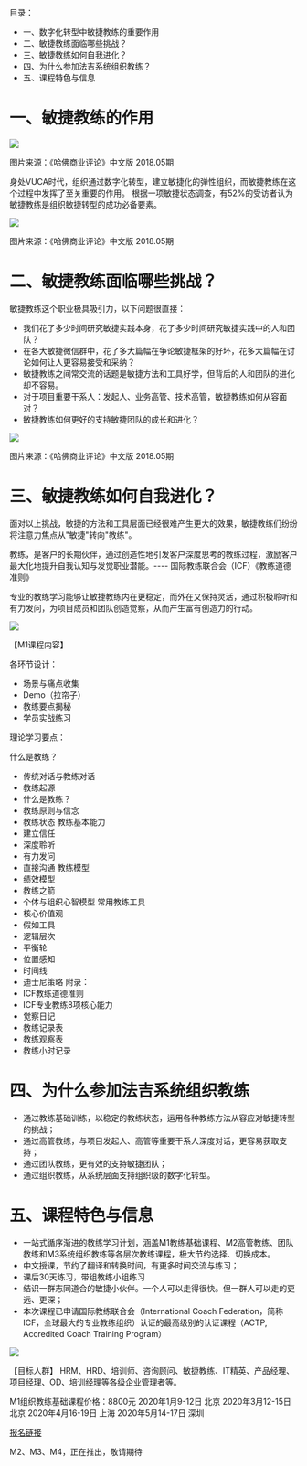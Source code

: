 
目录：
* 一、数字化转型中敏捷教练的重要作用
* 二、敏捷教练面临哪些挑战？
* 三、敏捷教练如何自我进化？
* 四、为什么参加法吉系统组织教练？
* 五、课程特色与信息

# 一、敏捷教练的作用

![](media/15760262528785.png)

图片来源：《哈佛商业评论》中文版 2018.05期

身处VUCA时代，组织通过数字化转型，建立敏捷化的弹性组织，而敏捷教练在这个过程中发挥了至关重要的作用。
根据一项敏捷状态调查，有52%的受访者认为敏捷教练是组织敏捷转型的成功必备要素。

![](media/15760262635774.jpg)

图片来源：《哈佛商业评论》中文版 2018.05期

# 二、敏捷教练面临哪些挑战？
敏捷教练这个职业极具吸引力，以下问题很直接：
* 我们花了多少时间研究敏捷实践本身，花了多少时间研究敏捷实践中的人和团队？
* 在各大敏捷微信群中，花了多大篇幅在争论敏捷框架的好坏，花多大篇幅在讨论如何让人更容易接受和采纳？
* 敏捷教练之间常交流的话题是敏捷方法和工具好学，但背后的人和团队的进化却不容易。
* 对于项目重要干系人：发起人、业务高管、技术高管，敏捷教练如何从容面对？
* 敏捷教练如何更好的支持敏捷团队的成长和进化？

![](media/15760262872110.png)

图片来源：《哈佛商业评论》中文版 2018.05期

# 三、敏捷教练如何自我进化？
面对以上挑战，敏捷的方法和工具层面已经很难产生更大的效果，敏捷教练们纷纷将注意力焦点从"敏捷"转向"教练"。
 
教练，是客户的长期伙伴，通过创造性地引发客户深度思考的教练过程，激励客户最大化地提升自我认知与发觉职业潜能。---- 国际教练联合会（ICF）《教练道德准则》
 
专业的教练学习能够让敏捷教练内在更稳定，而外在又保持灵活，通过积极聆听和有力发问，为项目成员和团队创造觉察，从而产生富有创造力的行动。

![](media/15760264863559.png)

【M1课程内容】

各环节设计：
- 场景与痛点收集
- Demo（拉帘子）
- 教练要点揭秘
- 学员实战练习

理论学习要点：

什么是教练？
* 传统对话与教练对话
* 教练起源
* 什么是教练？
* 教练原则与信念
* 教练状态
教练基本能力
* 建立信任
* 深度聆听
* 有力发问
* 直接沟通
教练模型
* 绩效模型
* 教练之箭
* 个体与组织心智模型
常用教练工具
* 核心价值观
* 假如工具
* 逻辑层次
* 平衡轮
* 位置感知
* 时间线
* 迪士尼策略
附录：
* ICF教练道德准则
* ICF专业教练8项核心能力
* 觉察日记
* 教练记录表
* 教练观察表
* 教练小时记录


# 四、为什么参加法吉系统组织教练
 
* 通过教练基础训练，以稳定的教练状态，运用各种教练方法从容应对敏捷转型的挑战；
* 通过高管教练，与项目发起人、高管等重要干系人深度对话，更容易获取支持；
* 通过团队教练，更有效的支持敏捷团队；
* 通过组织教练，从系统层面支持组织级的数字化转型。

# 五、课程特色与信息
* 一站式循序渐进的教练学习计划，涵盖M1教练基础课程、M2高管教练、团队教练和M3系统组织教练等各层次教练课程，极大节约选择、切换成本。
* 中文授课，节约了翻译和转换时间，有更多时间交流与练习；
* 课后30天练习，带组教练小组练习
* 结识一群志同道合的敏捷小伙伴。一个人可以走得很快。但一群人可以走的更远、更深；
* 本次课程已申请国际教练联合会（International Coach Federation，简称ICF，全球最大的专业教练组织）认证的最高级别的认证课程（ACTP, Accredited Coach Training Program）

![](media/15760265026279.jpg)


【目标人群】
HRM、HRD、培训师、咨询顾问、敏捷教练、IT精英、产品经理、项目经理、OD、培训经理等各级企业管理者等。

M1组织教练基础课程价格：8800元
2020年1月9-12日    北京
2020年3月12-15日   北京
2020年4月16-19日   上海
2020年5月14-17日   深圳

[报名链接](https://mp.weixin.qq.com/s/GuIHpjU8lba1T1KpHzh-tQ)

M2、M3、M4，正在推出，敬请期待